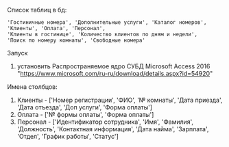 Список таблиц в бд:

```
'Гостиничные номера', 'Дополнительные услуги', 'Каталог номеров', 
'Клиенты', 'Оплата', 'Персонал', 
'Клиенты в гостинице', 'Количество клиентов по дням и недели', 
'Поиск по номеру комнаты', 'Свободные номера'
```


Запуск

1. установить Распространяемое ядро СУБД Microsoft Access 2016 "https://www.microsoft.com/ru-ru/download/details.aspx?id=54920"


Имена столбцов:

1. Клиенты - ['Номер регистрации', 'ФИО', '№ комнаты', 'Дата приезда', 'Дата отъезда', 'Доп услуги', 'Форма оплаты']
2. Оплата - ['№ формы оплаты', 'Форма оплаты']
3. Персонал - ['Идентификатор сотрудника', 'Имя', 'Фамилия', 'Должность', 'Контактная информация', 'Дата найма', 'Зарплата', 'Отдел', 'График работы', 'Статус']